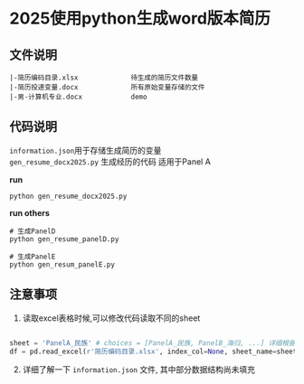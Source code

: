 <!--
 * @@Descripttion: 
 * @@version: 
 * @@encoding: utf-8
 * @@Author: qiurongcan
 * @Date: 2025-09-19 16:13:14
 * @LastEditTime: 2025-09-19 17:19:13
-->
# 2025使用python生成word版本简历

## 文件说明
```shell
|-简历编码目录.xlsx             待生成的简历文件数量
|-简历投递变量.docx             所有原始变量存储的文件
|-男-计算机专业.docx            demo
```
## 代码说明
`information.json`用于存储生成简历的变量  
`gen_resume_docx2025.py` 生成经历的代码 适用于Panel A  

**run**
```shell
python gen_resume_docx2025.py
```
**run others**
```shell
# 生成PanelD
python gen_resume_panelD.py

# 生成PanelE
python gen_resum_panelE.py
```

## 注意事项
1. 读取excel表格时候,可以修改代码读取不同的sheet
```python

sheet = 'PanelA_民族' # choices = [PanelA_民族, PanelB_海归, ...] 详细根据 简历编码目录.xlsx文件
df = pd.read_excel(r'简历编码目录.xlsx', index_col=None, sheet_name=sheet)
```
2. 详细了解一下 `information.json` 文件, 其中部分数据结构尚未填充



